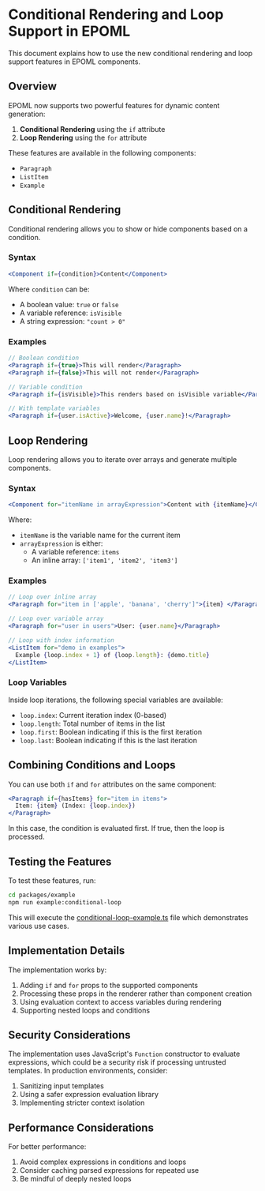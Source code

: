 # Conditional Rendering and Loop Support in EPOML

This document explains how to use the new conditional rendering and loop support features in EPOML components.

## Overview

EPOML now supports two powerful features for dynamic content generation:
1. **Conditional Rendering** using the `if` attribute
2. **Loop Rendering** using the `for` attribute

These features are available in the following components:
- `Paragraph`
- `ListItem`
- `Example`

## Conditional Rendering

Conditional rendering allows you to show or hide components based on a condition.

### Syntax

```jsx
<Component if={condition}>Content</Component>
```

Where `condition` can be:
- A boolean value: `true` or `false`
- A variable reference: `isVisible`
- A string expression: `"count > 0"`

### Examples

```jsx
// Boolean condition
<Paragraph if={true}>This will render</Paragraph>
<Paragraph if={false}>This will not render</Paragraph>

// Variable condition
<Paragraph if={isVisible}>This renders based on isVisible variable</Paragraph>

// With template variables
<Paragraph if={user.isActive}>Welcome, {user.name}!</Paragraph>
```

## Loop Rendering

Loop rendering allows you to iterate over arrays and generate multiple components.

### Syntax

```jsx
<Component for="itemName in arrayExpression">Content with {itemName}</Component>
```

Where:
- `itemName` is the variable name for the current item
- `arrayExpression` is either:
  - A variable reference: `items`
  - An inline array: `['item1', 'item2', 'item3']`

### Examples

```jsx
// Loop over inline array
<Paragraph for="item in ['apple', 'banana', 'cherry']">{item} </Paragraph>

// Loop over variable array
<Paragraph for="user in users">User: {user.name}</Paragraph>

// Loop with index information
<ListItem for="demo in examples">
  Example {loop.index + 1} of {loop.length}: {demo.title}
</ListItem>
```

### Loop Variables

Inside loop iterations, the following special variables are available:
- `loop.index`: Current iteration index (0-based)
- `loop.length`: Total number of items in the list
- `loop.first`: Boolean indicating if this is the first iteration
- `loop.last`: Boolean indicating if this is the last iteration

## Combining Conditions and Loops

You can use both `if` and `for` attributes on the same component:

```jsx
<Paragraph if={hasItems} for="item in items">
  Item: {item} (Index: {loop.index})
</Paragraph>
```

In this case, the condition is evaluated first. If true, then the loop is processed.

## Testing the Features

To test these features, run:

```bash
cd packages/example
npm run example:conditional-loop
```

This will execute the [conditional-loop-example.ts](packages/example/src/conditional-loop-example.ts) file which demonstrates various use cases.

## Implementation Details

The implementation works by:
1. Adding `if` and `for` props to the supported components
2. Processing these props in the renderer rather than component creation
3. Using evaluation context to access variables during rendering
4. Supporting nested loops and conditions

## Security Considerations

The implementation uses JavaScript's `Function` constructor to evaluate expressions, which could be a security risk if processing untrusted templates. In production environments, consider:
1. Sanitizing input templates
2. Using a safer expression evaluation library
3. Implementing stricter context isolation

## Performance Considerations

For better performance:
1. Avoid complex expressions in conditions and loops
2. Consider caching parsed expressions for repeated use
3. Be mindful of deeply nested loops